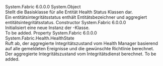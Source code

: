 <Type Name="EntityHealthState" FullName="System.Fabric.Health.EntityHealthState">
  <TypeSignature Language="C#" Value="public abstract class EntityHealthState" />
  <TypeSignature Language="ILAsm" Value=".class public auto ansi abstract beforefieldinit EntityHealthState extends System.Object" />
  <TypeSignature Language="DocId" Value="T:System.Fabric.Health.EntityHealthState" />
  <TypeSignature Language="VB.NET" Value="Public MustInherit Class EntityHealthState" />
  <TypeSignature Language="F#" Value="type EntityHealthState = class" />
  <AssemblyInfo>
    <AssemblyName>System.Fabric</AssemblyName>
    <AssemblyVersion>6.0.0.0</AssemblyVersion>
  </AssemblyInfo>
  <Base>
    <BaseTypeName>System.Object</BaseTypeName>
  </Base>
  <Interfaces />
  <Docs>
    <summary>
      <para>Stellt die Basisklasse für alle Entität Health Status Klassen dar.</para>
    </summary>
    <remarks>Ein entitätsintegritätsstatus enthält Entitätsbezeichner und aggregiert entitätsintegritätsstatus.</remarks>
  </Docs>
  <Members>
    <Member MemberName=".ctor">
      <MemberSignature Language="C#" Value="protected EntityHealthState ();" />
      <MemberSignature Language="ILAsm" Value=".method familyhidebysig specialname rtspecialname instance void .ctor() cil managed" />
      <MemberSignature Language="DocId" Value="M:System.Fabric.Health.EntityHealthState.#ctor" />
      <MemberSignature Language="VB.NET" Value="Protected Sub New ()" />
      <MemberType>Constructor</MemberType>
      <AssemblyInfo>
        <AssemblyName>System.Fabric</AssemblyName>
        <AssemblyVersion>6.0.0.0</AssemblyVersion>
      </AssemblyInfo>
      <Parameters />
      <Docs>
        <summary>
          <para>Initialisiert eine neue Instanz der <see cref="T:System.Fabric.Health.EntityHealthState" />-Klasse.</para>
        </summary>
        <remarks>To be added.</remarks>
      </Docs>
    </Member>
    <Member MemberName="AggregatedHealthState">
      <MemberSignature Language="C#" Value="public System.Fabric.Health.HealthState AggregatedHealthState { get; }" />
      <MemberSignature Language="ILAsm" Value=".property instance valuetype System.Fabric.Health.HealthState AggregatedHealthState" />
      <MemberSignature Language="DocId" Value="P:System.Fabric.Health.EntityHealthState.AggregatedHealthState" />
      <MemberSignature Language="VB.NET" Value="Public ReadOnly Property AggregatedHealthState As HealthState" />
      <MemberSignature Language="F#" Value="member this.AggregatedHealthState : System.Fabric.Health.HealthState" Usage="System.Fabric.Health.EntityHealthState.AggregatedHealthState" />
      <MemberType>Property</MemberType>
      <AssemblyInfo>
        <AssemblyName>System.Fabric</AssemblyName>
        <AssemblyVersion>6.0.0.0</AssemblyVersion>
      </AssemblyInfo>
      <ReturnValue>
        <ReturnType>System.Fabric.Health.HealthState</ReturnType>
      </ReturnValue>
      <Docs>
        <summary>
          <para>Ruft ab, der aggregierte Integritätszustand vom Health Manager basierend auf alle gemeldeten Ereignisse und die gewünschte Richtlinie berechnet.</para>
        </summary>
        <value>
          <para>Der aggregierte Integritätszustand vom Integritätsdienst berechnet.</para>
        </value>
        <remarks>To be added.</remarks>
      </Docs>
    </Member>
  </Members>
</Type>